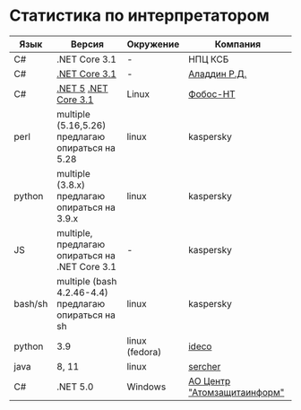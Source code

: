 # Статистика по интерпретатором

| Язык | Версия | Окружение | Компания |
|---|---|---|---|
| C# | .NET Core 3.1 | - | НПЦ КСБ |
| C# | [.NET Core 3.1](https://dotnet.microsoft.com/download/dotnet/3.1) | - | [Аладдин Р.Д.](https://www.aladdin-rd.ru/company) |
| C# | [.NET 5](https://github.com/dotnet/runtime) [.NET Core 3.1](https://dotnet.microsoft.com/download/dotnet/3.1) | Linux | [Фобос-НТ](https://fobos-nt.ru/sertifikatsionnye-ispytaniya/) |
| perl | multiple (5.16,5.26) предлагаю опираться на 5.28 | linux | kaspersky |
| python | multiple (3.8.х) предлагаю опираться на 3.9.х | linux | kaspersky |
| JS | multiple, предлагаю опираться на .NET Core 3.1 | - | kaspersky |
| bash/sh | multiple (bash 4.2.46-4.4) предлагаю опираться на sh | linux | kaspersky |
| python | 3.9 | linux (fedora) | [ideco](https://ideco.ru/) |
| java | 8, 11 | linux | [sercher](https://github.com/sercher/) |
| C# | .NET 5.0 | Windows | [АО Центр "Атомзащитаинформ"](http://xn--80aod7c.xn--p1ai/) |


